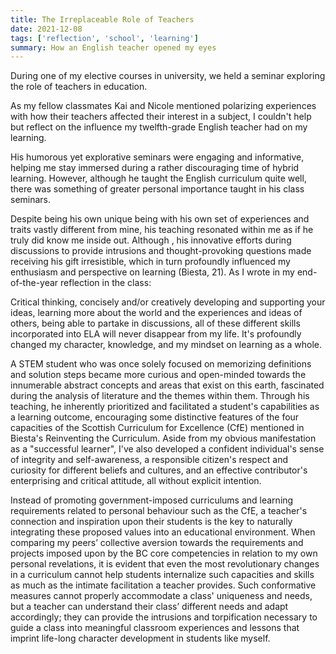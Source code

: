 ```yaml
---
title: The Irreplaceable Role of Teachers
date: 2021-12-08
tags: ['reflection', 'school', 'learning']
summary: How an English teacher opened my eyes
---
```


During one of my elective courses in university, we held a seminar exploring the role of teachers in education.

As my fellow classmates Kai and Nicole mentioned polarizing experiences with how their teachers affected their interest in a subject, I couldn't help but reflect on the influence my twelfth-grade English teacher had on my learning.

His humorous yet explorative seminars were engaging and informative, helping me stay immersed during a rather discouraging time of hybrid learning. However, although he taught the English curriculum quite well, there was something of greater personal importance taught in his class seminars.

Despite being his own unique being with his own set of experiences and traits vastly different from mine, his teaching resonated within me as if he truly did know me inside out. Although , his innovative efforts during discussions to provide intrusions and thought-provoking questions made receiving his gift irresistible, which in turn profoundly influenced my enthusiasm and perspective on learning (Biesta, 21). As I wrote in my end-of-the-year reflection in the class:

Critical thinking, concisely and/or creatively developing and supporting your ideas, learning more about the world and the experiences and ideas of others, being able to partake in discussions, all of these different skills incorporated into ELA will never disappear from my life. It's profoundly changed my character, knowledge, and my mindset on learning as a whole.

A STEM student who was once solely focused on memorizing definitions and solution steps became more curious and open-minded towards the innumerable abstract concepts and areas that exist on this earth, fascinated during the analysis of literature and the themes within them. Through his teaching, he inherently prioritized and facilitated a student's capabilities as a learning outcome, encouraging some distinctive features of the four capacities of the Scottish Curriculum for Excellence (CfE) mentioned in Biesta's Reinventing the Curriculum. Aside from my obvious manifestation as a "successful learner", I've also developed a confident individual's sense of integrity and self-awareness, a responsible citizen's respect and curiosity for different beliefs and cultures, and an effective contributor's enterprising and critical attitude, all without explicit intention.

Instead of promoting government-imposed curriculums and learning requirements related to personal behaviour such as the CfE, a teacher's connection and inspiration upon their students is the key to naturally integrating these proposed values into an educational environment. When comparing my peers’ collective aversion towards the requirements and projects imposed upon by the BC core competencies in relation to my own personal revelations, it is evident that even the most revolutionary changes in a curriculum cannot help students internalize such capacities and skills as much as the intimate facilitation a teacher provides. Such conformative measures cannot properly accommodate a class' uniqueness and needs, but a teacher can understand their class’ different needs and adapt accordingly; they can provide the intrusions and torpification necessary to guide a class into meaningful classroom experiences and lessons that imprint life-long character development in students like myself.
